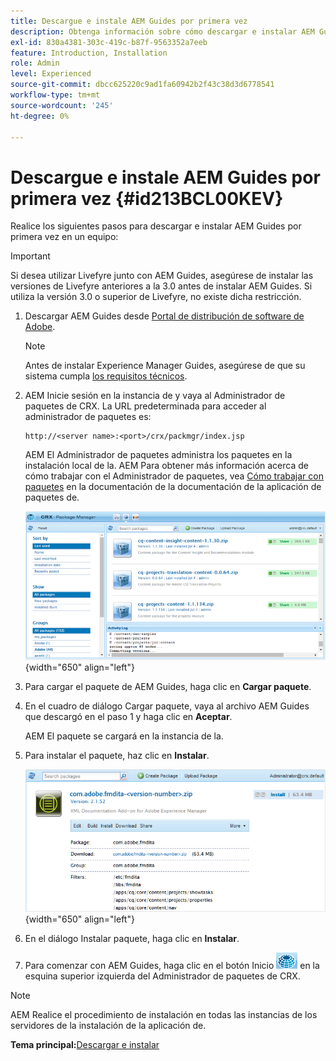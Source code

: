 ```yaml
---
title: Descargue e instale AEM Guides por primera vez
description: Obtenga información sobre cómo descargar e instalar AEM Guides por primera vez
exl-id: 830a4381-303c-419c-b87f-9563352a7eeb
feature: Introduction, Installation
role: Admin
level: Experienced
source-git-commit: dbcc625220c9ad1fa60942b2f43c38d3d6778541
workflow-type: tm+mt
source-wordcount: '245'
ht-degree: 0%

---
```


# Descargue e instale AEM Guides por primera vez {#id213BCL00KEV}

Realice los siguientes pasos para descargar e instalar AEM Guides por primera vez en un equipo:

>[!IMPORTANT]
>
> Si desea utilizar Livefyre junto con AEM Guides, asegúrese de instalar las versiones de Livefyre anteriores a la 3.0 antes de instalar AEM Guides. Si utiliza la versión 3.0 o superior de Livefyre, no existe dicha restricción.

1. Descargar AEM Guides desde [Portal de distribución de software de Adobe](https://experience.adobe.com/#/downloads/content/software-distribution/es/aem.html).

   >[!NOTE]
   >
   >Antes de instalar Experience Manager Guides, asegúrese de que su sistema cumpla [los requisitos técnicos](../install-guide/download-install-technical-requirements.md).

1. AEM Inicie sesión en la instancia de y vaya al Administrador de paquetes de CRX. La URL predeterminada para acceder al administrador de paquetes es:

   ```http
   http://<server name>:<port>/crx/packmgr/index.jsp
   ```

   AEM El Administrador de paquetes administra los paquetes en la instalación local de la. AEM Para obtener más información acerca de cómo trabajar con el Administrador de paquetes, vea [Cómo trabajar con paquetes](https://helpx.adobe.com/es/experience-manager/6-5/sites/administering/using/package-manager.html) en la documentación de la documentación de la aplicación de paquetes de.

   ![](assets/package-manager.png){width="650" align="left"}

1. Para cargar el paquete de AEM Guides, haga clic en **Cargar paquete**.

1. En el cuadro de diálogo Cargar paquete, vaya al archivo AEM Guides que descargó en el paso 1 y haga clic en **Aceptar**.

   AEM El paquete se cargará en la instancia de la.

1. Para instalar el paquete, haz clic en **Instalar**.

   ![](assets/install-package.png){width="650" align="left"}

1. En el diálogo Instalar paquete, haga clic en **Instalar**.

1. Para comenzar con AEM Guides, haga clic en el botón Inicio ![](assets/home-button.png) en la esquina superior izquierda del Administrador de paquetes de CRX.


>[!NOTE]
>
> AEM Realice el procedimiento de instalación en todas las instancias de los servidores de la instalación de la aplicación de.

**Tema principal:**&#x200B;[ Descargar e instalar](download-install.md)
